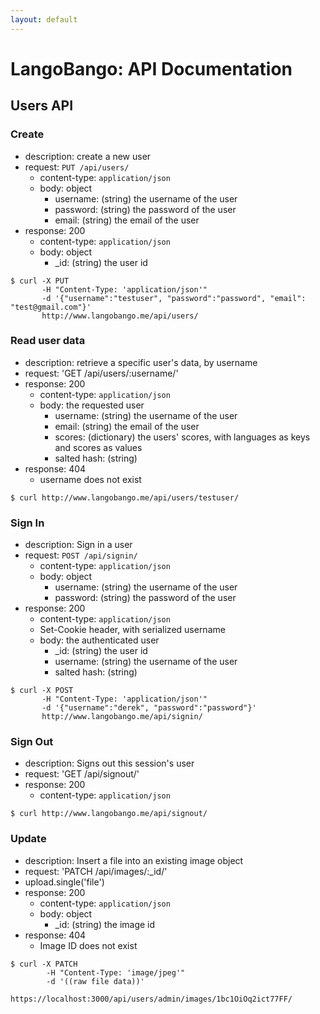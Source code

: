 ```yaml
---
layout: default
---
```


# LangoBango: API Documentation

## Users API

### Create

- description: create a new user
- request: `PUT /api/users/`
    - content-type: `application/json`
    - body: object
      - username: (string) the username of the user
      - password: (string) the password of the user
      - email: (string) the email of the user
- response: 200
    - content-type: `application/json`
    - body: object
      - _id: (string) the user id

``` 
$ curl -X PUT 
       -H "Content-Type: 'application/json'" 
       -d '{"username":"testuser", "password":"password", "email": "test@gmail.com"}'
       http://www.langobango.me/api/users/
```


### Read user data

- description: retrieve a specific user's data, by username
- request: 'GET /api/users/:username/'
- response: 200
    - content-type: `application/json`
    - body: the requested user
      - username: (string) the username of the user
	  - email: (string) the email of the user
	  - scores: (dictionary) the users' scores, with languages as keys and scores as values
      - salted hash: (string)
- response: 404
	- username does not exist
 
``` 
$ curl http://www.langobango.me/api/users/testuser/
``` 


### Sign In
- description: Sign in a user
- request: `POST /api/signin/`
    - content-type: `application/json`
    - body: object
      - username: (string) the username of the user
      - password: (string) the password of the user
- response: 200
    - content-type: `application/json`
	- Set-Cookie header, with serialized username
    - body: the authenticated user
      - _id: (string) the user id
      - username: (string) the username of the user
      - salted hash: (string)

``` 
$ curl -X POST 
       -H "Content-Type: 'application/json'" 
       -d '{"username":"derek", "password":"password"}'
       http://www.langobango.me/api/signin/
```


### Sign Out
- description: Signs out this session's user
- request: 'GET /api/signout/'
- response: 200
    - content-type: `application/json`
 
``` 
$ curl http://www.langobango.me/api/signout/
``` 
  
###  Update

- description: Insert a file into an existing image object
- request: 'PATCH /api/images/:_id/'
- upload.single('file')
- response: 200
    - content-type: `application/json`
    - body: object
      - _id: (string) the image id
- response: 404
    - Image ID does not exist

``` 
$ curl -X PATCH
		-H "Content-Type: 'image/jpeg'" 
		-d '((raw file data))'
		https://localhost:3000/api/users/admin/images/1bc1OiOq2ict77FF/
``` 